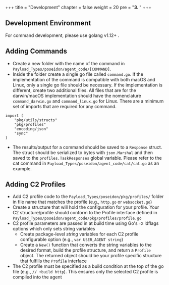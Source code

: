 +++
title = "Development"
chapter = false
weight = 20
pre = "<b>3. </b>"
+++

## Development Environment

For command development, please use golang v1.12+ .

## Adding Commands

- Create a new folder with the name of the command in `Payload_Types/poseidon/agent_code/[COMMAND]`.
- Inside the folder create a single go file called `command.go`. If the implementation of the command is compatible with both macOS and Linux, only a single go file should be necessary. If the implementation is different, create two additional files. All files that are for the darwin/macOS implementation should have the nomenclature `command_darwin.go` and `command_linux.go` for Linux. There are a minimum set of imports that are required for any command.
```
import (
	"pkg/utils/structs"
	"pkg/profiles"
	"encoding/json"
	"sync"
)
```
- The results/output for a command should be saved to a `Response` struct. The struct should be serialized to bytes with `json.Marshal` and then saved to the `profiles.TaskResponses` global variable. Please refer to the cat command in `Payload_Types/poseidon/agent_code/cat/cat.go` as an example.


## Adding C2 Profiles

- Add C2 profile code to the `Payload_Types/poseidon/pkg/profiles/` folder in file name that matches the profile 
  (e.g., `http.go` or `websocket.go`)
- Create a structure that will hold the configuration for your profile. Your C2 structure/profile should conform to 
  the Profile interface defined in `Payload_Types/poseidon/agent_code/pkg/profiles/profile.go`
- C2 profile parameters are passed in at build time using Go's `-X` ldflags options which only sets string variables
  - Create package-level _string_ variables for each C2 profile configurable option (e.g., `var USER_AGENT string`)
  - Create a `New()` function that converts the string variables to the desired format, build the profile structure, 
    and return a `Profile` object. The returned object should be your profile specific structure that fulfills the 
    `Profile` interface
- The C2 profile must be specified as a build condition at the top of the go file (e.g., `// +build http`). 
  This ensures only the selected C2 profile is compiled into the agent


